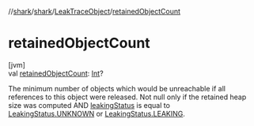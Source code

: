 //[shark](../../../index.md)/[shark](../index.md)/[LeakTraceObject](index.md)/[retainedObjectCount](retained-object-count.md)

# retainedObjectCount

[jvm]\
val [retainedObjectCount](retained-object-count.md): [Int](https://kotlinlang.org/api/latest/jvm/stdlib/kotlin/-int/index.html)?

The minimum number of objects which would be unreachable if all references to this object were released. Not null only if the retained heap size was computed AND [leakingStatus](leaking-status.md) is equal to [LeakingStatus.UNKNOWN](-leaking-status/-u-n-k-n-o-w-n/index.md) or [LeakingStatus.LEAKING](-leaking-status/-l-e-a-k-i-n-g/index.md).
